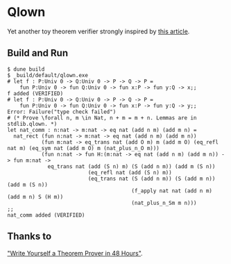 # Qlown

Yet another toy theorem verifier strongly inspired by [this article](https://qiita.com/kikx/items/10d143edc090bdfec477).

## Build and Run

```
$ dune build
$ _build/default/qlown.exe
# let f : P:Univ 0 -> Q:Univ 0 -> P -> Q -> P =
    fun P:Univ 0 -> fun Q:Univ 0 -> fun x:P -> fun y:Q -> x;;
f added (VERIFIED)
# let f : P:Univ 0 -> Q:Univ 0 -> P -> Q -> P =
    fun P:Univ 0 -> fun Q:Univ 0 -> fun x:P -> fun y:Q -> y;;
Error: Failure("type check failed")
# (* Prove \forall n, m \in Nat, n + m = m + n. Lemmas are in stdlib.qlown. *)
let nat_comm : n:nat -> m:nat -> eq nat (add n m) (add m n) =
  nat_rect (fun n:nat -> m:nat -> eq nat (add n m) (add m n))
           (fun m:nat -> eq_trans nat (add O m) m (add m O) (eq_refl nat m) (eq_sym nat (add m O) m (nat_plus_n_O m)))
           (fun n:nat -> fun H:(m:nat -> eq nat (add n m) (add m n)) -> fun m:nat ->
             eq_trans nat (add (S n) m) (S (add n m)) (add m (S n))
                          (eq_refl nat (add (S n) m))
                          (eq_trans nat (S (add n m)) (S (add m n)) (add m (S n))
                                        (f_apply nat nat (add n m) (add m n) S (H m))
                                        (nat_plus_n_Sm m n)))
;;
nat_comm added (VERIFIED)
```

## Thanks to

["Write Yourself a Theorem Prover in 48 Hours"](https://qiita.com/kikx/items/10d143edc090bdfec477).
